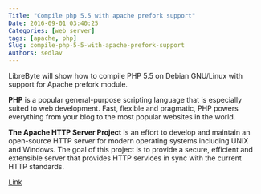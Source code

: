 ```yaml
---
Title: "Compile php 5.5 with apache prefork support"
Date: 2016-09-01 03:40:25
Categories: [web server]
tags: [apache, php]
Slug: compile-php-5-5-with-apache-prefork-support
Authors: sedlav
---
```


LibreByte will show how to compile PHP 5.5 on Debian GNU/Linux with support for Apache prefork module.

**PHP** is a popular general-purpose scripting language that is especially suited to web development. Fast, flexible and pragmatic, PHP powers everything from your blog to the most popular websites in the world.

**The Apache HTTP Server Project** is an effort to develop and maintain an open-source HTTP server for modern operating systems including UNIX and Windows. The goal of this project is to provide a secure, efficient and extensible server that provides HTTP services in sync with the current HTTP standards.

[Link](http://www.librebyte.net/en/gnulinux/compile-php-5-5-with-apache-prefork-support/)
